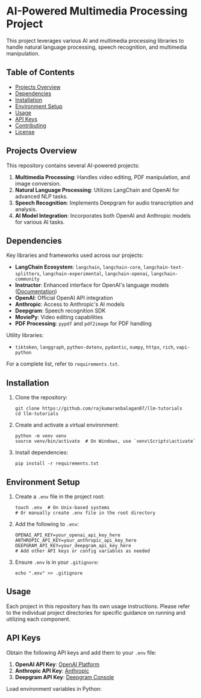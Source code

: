 # AI-Powered Multimedia Processing Project

This project leverages various AI and multimedia processing libraries to handle natural language processing, speech recognition, and multimedia manipulation.

## Table of Contents

- [Projects Overview](#projects-overview)
- [Dependencies](#dependencies)
- [Installation](#installation)
- [Environment Setup](#environment-setup)
- [Usage](#usage)
- [API Keys](#api-keys)
- [Contributing](#contributing)
- [License](#license)

## Projects Overview

This repository contains several AI-powered projects:

1. **Multimedia Processing**: Handles video editing, PDF manipulation, and image conversion.
2. **Natural Language Processing**: Utilizes LangChain and OpenAI for advanced NLP tasks.
3. **Speech Recognition**: Implements Deepgram for audio transcription and analysis.
4. **AI Model Integration**: Incorporates both OpenAI and Anthropic models for various AI tasks.

## Dependencies

Key libraries and frameworks used across our projects:

- **LangChain Ecosystem**: `langchain`, `langchain-core`, `langchain-text-splitters`, `langchain-experimental`, `langchain-openai`, `langchain-community`
- **Instructor**: Enhanced interface for OpenAI's language models ([Documentation](https://python.useinstructor.com/))
- **OpenAI**: Official OpenAI API integration
- **Anthropic**: Access to Anthropic's AI models
- **Deepgram**: Speech recognition SDK
- **MoviePy**: Video editing capabilities
- **PDF Processing**: `pypdf` and `pdf2image` for PDF handling

Utility libraries:
- `tiktoken`, `langgraph`, `python-dotenv`, `pydantic`, `numpy`, `httpx`, `rich`, `vapi-python`

For a complete list, refer to `requirements.txt`.

## Installation

1. Clone the repository:
   ```
   git clone https://github.com/rajkumaranbalagan07/llm-tutorials
   cd llm-tutorials
   ```

2. Create and activate a virtual environment:
   ```
   python -m venv venv
   source venv/bin/activate  # On Windows, use `venv\Scripts\activate`
   ```

3. Install dependencies:
   ```
   pip install -r requirements.txt
   ```

## Environment Setup

1. Create a `.env` file in the project root:
   ```
   touch .env  # On Unix-based systems
   # Or manually create .env file in the root directory
   ```

2. Add the following to `.env`:
   ```
   OPENAI_API_KEY=your_openai_api_key_here
   ANTHROPIC_API_KEY=your_anthropic_api_key_here
   DEEPGRAM_API_KEY=your_deepgram_api_key_here
   # Add other API keys or config variables as needed
   ```

3. Ensure `.env` is in your `.gitignore`:
   ```
   echo ".env" >> .gitignore
   ```

## Usage

Each project in this repository has its own usage instructions. Please refer to the individual project directories for specific guidance on running and utilizing each component.

## API Keys

Obtain the following API keys and add them to your `.env` file:

1. **OpenAI API Key**: [OpenAI Platform](https://platform.openai.com/)
2. **Anthropic API Key**: [Anthropic](https://www.anthropic.com/)
3. **Deepgram API Key**: [Deepgram Console](https://console.deepgram.com/)

Load environment variables in Python:


